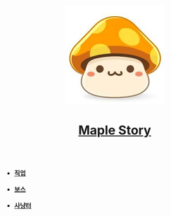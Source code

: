   
<!dotype html>
<html>
<head>
  <title>MapleStory - DDing</title>
  <meta charset="utf-8">
</head>
<body>
<center><img src="maple.jpg"></center>
<center><h1><a
  href="https://maplestory.nexon.com/Home/Main">Maple Story</a><h1></center><br>
<ul>
    <li><strong><a href="1.html">직업</a><strong></li><br>
    <li><strong><a href="2.html">보스</a><strong></li><br>
    <li><strong><a href="3.html">사냥터</a><strong></li><br>
</ul>
</body>
